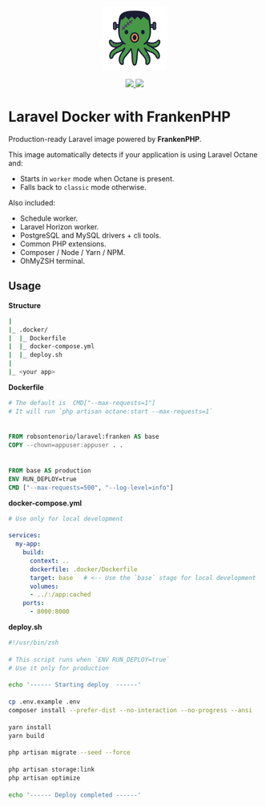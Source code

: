 <p align="center">
  <img src="https://raw.githubusercontent.com/robsontenorio/laravel-docker/refs/heads/franken/octopus.png" height="128">
</p> 
<p align="center">    
  <a href="https://hub.docker.com/r/robsontenorio/laravel">
    <img src="https://img.shields.io/docker/pulls/robsontenorio/laravel?color=orange&style=for-the-badge" />
    <img src="https://img.shields.io/docker/image-size/robsontenorio/laravel?sort=date&style=for-the-badge" />
  </a>
</p>

# Laravel Docker with FrankenPHP

Production-ready Laravel image powered by **FrankenPHP**.

This image automatically detects if your application is using Laravel Octane and:
- Starts in `worker` mode when Octane is present.
- Falls back to `classic` mode otherwise.

Also included:
- Schedule worker.
- Laravel Horizon worker.
- PostgreSQL and MySQL drivers + cli tools.
- Common PHP extensions.
- Composer / Node / Yarn / NPM.
- OhMyZSH terminal.

## Usage

**Structure**
```bash
|
|_ .docker/
|  |_ Dockerfile
|  |_ docker-compose.yml
|  |_ deploy.sh
|
|_ <your app>
```

**Dockerfile**

```Dockerfile
# The default is  CMD["--max-requests=1"]
# It will run `php artisan octane:start --max-requests=1`


FROM robsontenorio/laravel:franken AS base
COPY --chown=appuser:appuser . .


FROM base AS production
ENV RUN_DEPLOY=true                              
CMD ["--max-requests=500", "--log-level=info"]   
```

**docker-compose.yml** 
```yaml
# Use only for local development

services:
  my-app:
    build:
      context: ..
      dockerfile: .docker/Dockerfile
      target: base   # <-- Use the `base` stage for local development
      volumes:
      - ../:/app:cached
    ports:
      - 8000:8000
```

**deploy.sh**
```bash
#!/usr/bin/zsh

# This script runs when `ENV RUN_DEPLOY=true`
# Use it only for production

echo '------ Starting deploy  ------'

cp .env.example .env
composer install --prefer-dist --no-interaction --no-progress --ansi

yarn install
yarn build

php artisan migrate --seed --force

php artisan storage:link
php artisan optimize

echo '------ Deploy completed ------'
```

